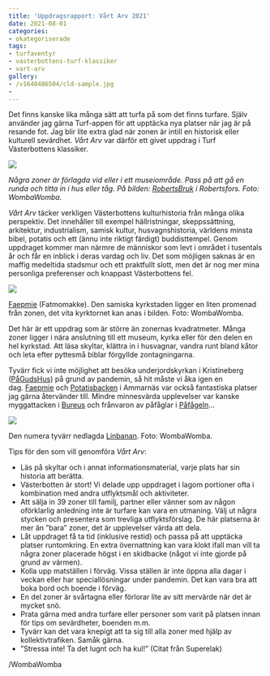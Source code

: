 ```yaml
---
title: 'Uppdragsrapport: Vårt Arv 2021'
date: 2021-08-01
categories:
- okategoriserade
tags:
- turfaventyr
- vasterbottens-turf-klassiker
- vart-arv
gallery: 
- /v1648486504/cld-sample.jpg
- 
---
```

Det finns kanske lika många sätt att turfa på som det finns turfare. Själv använder jag gärna Turf-appen för att upptäcka nya platser när jag är på resande fot. Jag blir lite extra glad när zonen är intill en historisk eller kulturell sevärdhet. _Vårt Arv_ var därför ett givet uppdrag i Turf Västerbottens klassiker.

![](/v1648486504/cld-sample.jpg)

_Några zoner är förlagda vid eller i ett museiområde. Pass på att gå en runda och titta in i hus eller tåg. På bilden:_ [_RobertsBruk_](https://turfgame.com/map/RobertsBruk) _i Robertsfors. Foto: WombaWomba._

_Vårt Arv_ täcker verkligen Västerbottens kulturhistoria från många olika perspektiv. Det innehåller till exempel hällristningar, skeppssättning, arkitektur, industrialism, samisk kultur, husvagnshistoria, världens minsta bibel, potatis och ett (ännu inte riktigt färdigt) buddisttempel. Genom uppdraget kommer man närmre de människor som levt i området i tusentals år och får en inblick i deras vardag och liv. Det som möjligen saknas är en maffig medeltida stadsmur och ett praktfullt slott, men det är nog mer mina personliga preferenser och knappast Västerbottens fel.

![](https://turfvasterbotten.files.wordpress.com/2021/08/faepmi.jpg?w=1024)

[Faepmie](https://turfgame.com/map/Faepmie) (Fatmomakke). Den samiska kyrkstaden ligger en liten promenad från zonen, det vita kyrktornet kan anas i bilden. Foto: WombaWomba.

Det här är ett uppdrag som är större än zonernas kvadratmeter. Många zoner ligger i nära anslutning till ett museum, kyrka eller för den delen en hel kyrkstad. Att läsa skyltar, klättra in i husvagnar, vandra runt bland kåtor och leta efter pyttesmå biblar förgyllde zontagningarna.

Tyvärr fick vi inte möjlighet att besöka underjordskyrkan i Kristineberg ([PåGudsHus](https://turfgame.com/map/P%C3%A5GudsHus)) på grund av pandemin, så hit måste vi åka igen en dag. [Faepmie](https://turfgame.com/map/Faepmie) och [Potatisbacken](https://turfgame.com/map/Potatisbacken) i Ammarnäs var också fantastiska platser jag gärna återvänder till. Mindre minnesvärda upplevelser var kanske myggattacken i [Bureus](https://turfgame.com/map/Bureus) och frånvaron av påfåglar i [Påfågeln](https://turfgame.com/map/P%C3%A5f%C3%A5geln)…

![](https://turfvasterbotten.files.wordpress.com/2021/08/hytter.jpg?w=1024)

Den numera tyvärr nedlagda [Linbanan](https://turfgame.com/map/Linbanan). Foto: WombaWomba.

Tips för den som vill genomföra _Vårt Arv_:

* Läs på skyltar och i annat informationsmaterial, varje plats har sin historia att berätta.
* Västerbotten är stort! Vi delade upp uppdraget i lagom portioner ofta i kombination med andra utflyktsmål och aktiviteter.
* Att sälja in 39 zoner till familj, partner eller vänner som av någon oförklarlig anledning inte är turfare kan vara en utmaning. Välj ut några stycken och presentera som trevliga utflyktsförslag. De här platserna är mer än ”bara” zoner, det är upplevelser värda att dela.
* Låt uppdraget få ta tid (inklusive restid) och passa på att upptäcka platser runtomkring. En extra övernattning kan vara klokt ifall man vill ta några zoner placerade högst i en skidbacke (något vi inte gjorde på grund av värmen).
* Kolla upp matställen i förväg. Vissa ställen är inte öppna alla dagar i veckan eller har speciallösningar under pandemin. Det kan vara bra att boka bord och boende i förväg.
* En del zoner är svårtagna eller förlorar lite av sitt mervärde när det är mycket snö.
* Prata gärna med andra turfare eller personer som varit på platsen innan för tips om sevärdheter, boenden m.m.
* Tyvärr kan det vara knepigt att ta sig till alla zoner med hjälp av kollektivtrafiken. Samåk gärna.
* ”Stressa inte! Ta det lugnt och ha kul!” (Citat från Superelak)

/WombaWomba